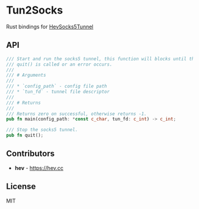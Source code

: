 # Tun2Socks

Rust bindings for [HevSocks5Tunnel](https://github.com/heiher/hev-socks5-tunnel)

## API

```rust
/// Start and run the socks5 tunnel, this function will blocks until the
/// quit() is called or an error occurs.
///
/// # Arguments
///
/// * `config_path` - config file path
/// * `tun_fd` - tunnel file descriptor
///
/// # Returns
///
/// Returns zero on successful, otherwise returns -1.
pub fn main(config_path: *const c_char, tun_fd: c_int) -> c_int;

/// Stop the socks5 tunnel.
pub fn quit();
```

## Contributors

* **hev** - https://hev.cc

## License

MIT
